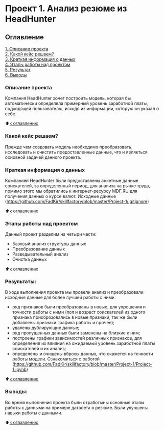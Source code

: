 # Проект 1. Анализ резюме из HeadHunter

## Оглавление  
[1. Описание проекта](Project-1/README.md)  
[2. Какой кейс решаем?](Project-1/README.md)  
[3. Краткая информация о данных](Project-1/README.md)  
[4. Этапы работы над проектом](Project-1/README.md)  
[5. Результат](Project-1/README.md)    
[6. Выводы](Project-1/README.md) 

### Описание проекта    
Компания HeadHunter хочет построить модель, которая бы автоматически определяла примерный уровень заработной платы, подходящей пользователю, исходя из информации, которую он указал о себе.

:arrow_up:[к оглавлению](Project-1/README.md)


### Какой кейс решаем?    
Прежде чем создовать модель необходимо преобразовать, исследовать и очистить предоставленные данные, что и являеться основной задачей данного проекта. 

### Краткая информация о данных
Компанией HeadHunter были предоставлены анкетные данные соискателей, за определенный период, для анализа на рынке труда, помимо этого мы обратились к интернет-ресурсу MDF.RU  для получения данных о курсе валют.
Исходные данные (https://github.com/FadKir/skillfactory/blob/master/Project-1/.gitignore)
  
:arrow_up:[к оглавлению](Project-1/README.md)


### Этапы работы над проектом  
Данный проект разделим на четыри части:
   - Базовый анализ структуры данных 
   - Преобразование данных
   - Разведывательный анализ
   - Очистка данных

:arrow_up:[к оглавлению](.README.md#Оглавление)


### Результаты:  
В ходе выполнения проекта мы провели анализ и преобразовали исходные данные для более лучшей работы с ними:
  - ряд признаков были преобразованы в новые, для упрошения и точности работы с ними (пол и возраст       соискателей из одного признака приоброзовались в новые признаки, так же были добавлены признаки графика работы и прочее);
  - удалены дублирующие данные;
  - ряд пропущенных данных были заменены на близкие к ним;
  - построены графики зависимостей различных признаков, для определения их влияния на ожидаемый уровень заработной платы соискателей и их анализ;
  - определены и очищены вбросы данных, что скажется на точности работы модели.
  Ознакомиться с работой (https://github.com/FadKir/skillfactory/blob/master/Project-1/Project-1.ipynb)

:arrow_up:[к оглавлению](.README.md#Оглавление)


### Выводы:  
Во время выполнения проекта были отработыны основные этапы работы с данными на примере датасета о резюме. Были улучшены навыки работы с данными.

:arrow_up:[к оглавлению](.README.md#Оглавление)
